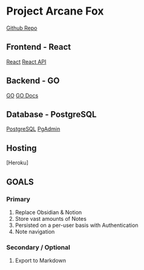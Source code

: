 # Project Arcane Fox

[Github Repo](https://github.com/lee-stevens/Arcane-Fox)

## Frontend - React

[React](https://react.dev/)
[React API](https://react.dev/reference/react)

## Backend - GO

[GO](https://go.dev/)
[GO Docs](https://go.dev/doc/)

## Database - PostgreSQL

[PostgreSQL](https://www.postgresql.org/)
[PgAdmin](https://www.pgadmin.org/)

## Hosting

[Heroku]

## GOALS

### Primary

1. Replace Obsidian & Notion
2. Store vast amounts of Notes
3. Persisted on a per-user basis with Authentication
4. Note navigation

### Secondary / Optional

1. Export to Markdown
